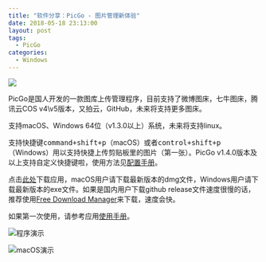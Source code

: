 ```yaml
---
title: "软件分享：PicGo - 图片管理新体验"
date: 2018-05-18 23:13:00
layout: post
tags: 
  - PicGo
categories:
  - Windows
---
```

[![](https://user-images.githubusercontent.com/12621342/33876119-85a5148e-df5f-11e7-8843-46224e595d52.png)](https://github.com/Molunerfinn/PicGo)

PicGo是国人开发的一款图库上传管理程序，目前支持了微博图床，七牛图床，腾讯云COS v4\v5版本，又拍云，GitHub，未来将支持更多图床。

<!--more-->

支持macOS、Windows 64位（v1.3.0以上）系统，未来将支持linux。

支持快捷键<kbd>command+shift+p</kbd>（macOS）或者<kbd>control+shift+p</kbd>（Windows）用以支持快捷上传剪贴板里的图片（第一张）。PicGo v1.4.0版本及以上支持自定义快捷键啦，使用方法见[配置手册](https://github.com/Molunerfinn/PicGo/wiki/%E8%AF%A6%E7%BB%86%E7%AA%97%E5%8F%A3%E7%9A%84%E4%BD%BF%E7%94%A8#%E8%87%AA%E5%AE%9A%E4%B9%89%E5%BF%AB%E6%8D%B7%E9%94%AE)。

点击[此处](https://github.com/Molunerfinn/PicGo/releases)下载应用，macOS用户请下载最新版本的dmg文件，Windows用户请下载最新版本的exe文件。如果是国内用户下载github release文件速度很慢的话，推荐使用[Free Download Manager](http://www.freedownloadmanager.org/download.htm)来下载，速度会快。

如果第一次使用，请参考应用[使用手册](https://github.com/Molunerfinn/PicGo/wiki)。

![程序演示](https://user-images.githubusercontent.com/12621342/34242857-d177930a-e658-11e7-9688-7405851dd5e5.gif)

![macOS演示](https://user-images.githubusercontent.com/12621342/34242310-b5056510-e655-11e7-8568-60ffd4f71910.gif)